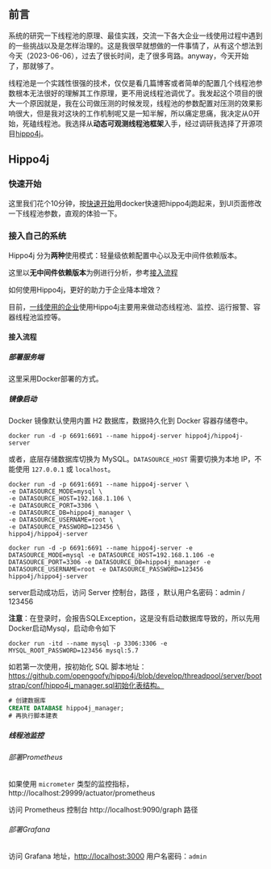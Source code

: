 ## 前言

系统的研究一下线程池的原理、最佳实践，交流一下各大企业一线使用过程中遇到的一些挑战以及是怎样治理的。这是我很早就想做的一件事情了，从有这个想法到今天（2023-06-06），过去了很长时间，走了很多弯路。anyway，今天开始了，那就够了。



线程池是一个实践性很强的技术，仅仅是看几篇博客或者简单的配置几个线程池参数根本无法很好的理解其工作原理，更不用说线程池调优了。我发起这个项目的很大一个原因就是，我在公司做压测的时候发现，线程池的参数配置对压测的效果影响很大，但是我对这块的工作机制呢又是一知半解，所以痛定思痛，我决定从0开始，死磕线程池。我选择从**动态可观测线程池框架**入手，经过调研我选择了开源项目[hippo4j](https://github.com/opengoofy/hippo4j)。



## Hippo4j

### 快速开始

这里我们花个10分钟，按[快速开始](https://hippo4j.cn/docs/user_docs/user_guide/quick-start/)用docker快速把hippo4j跑起来，到UI页面修改一下线程池参数，直观的体验一下。



### 接入自己的系统

Hippo4j 分为**两种**使用模式：轻量级依赖配置中心以及无中间件依赖版本。

这里以**无中间件依赖版本**为例进行分析，参考[接入流程](https://hippo4j.cn/docs/user_docs/getting_started/server/hippo4j-server-start)



如何使用Hippo4j，更好的助力于企业降本增效？

目前，[一线使用的企业](https://github.com/opengoofy/hippo4j/issues/13)使用Hippo4j主要用来做动态线程池、监控、运行报警、容器线程池监控等。

#### 接入流程

##### 部署服务端

这里采用Docker部署的方式。

##### 镜像启动

Docker 镜像默认使用内置 H2 数据库，数据持久化到 Docker 容器存储卷中。

```she
docker run -d -p 6691:6691 --name hippo4j-server hippo4j/hippo4j-server
```

或者，底层存储数据库切换为 MySQL。`DATASOURCE_HOST` 需要切换为本地 IP，不能使用 `127.0.0.1` 或 `localhost`。

```shell
docker run -d -p 6691:6691 --name hippo4j-server \
-e DATASOURCE_MODE=mysql \
-e DATASOURCE_HOST=192.168.1.106 \
-e DATASOURCE_PORT=3306 \
-e DATASOURCE_DB=hippo4j_manager \
-e DATASOURCE_USERNAME=root \
-e DATASOURCE_PASSWORD=123456 \
hippo4j/hippo4j-server
```

```shell
docker run -d -p 6691:6691 --name hippo4j-server -e DATASOURCE_MODE=mysql -e DATASOURCE_HOST=192.168.1.106 -e DATASOURCE_PORT=3306 -e DATASOURCE_DB=hippo4j_manager -e DATASOURCE_USERNAME=root -e DATASOURCE_PASSWORD=123456 hippo4j/hippo4j-server
```

server启动成功后，访问 Server 控制台，路径 [](http://localhost:6691/index.html) ，默认用户名密码：admin / 123456

**注意**：在登录时，会报告SQLException，这是没有启动数据库导致的，所以先用Docker启动Mysql，启动命令如下

```shell
docker run -itd --name mysql -p 3306:3306 -e MYSQL_ROOT_PASSWORD=123456 mysql:5.7
```

如若第一次使用，按初始化 SQL 脚本地址：https://github.com/opengoofy/hippo4j/blob/develop/threadpool/server/bootstrap/conf/hippo4j_manager.sql初始化表结构。

```sql
# 创建数据库
CREATE DATABASE hippo4j_manager;
# 再执行脚本建表

```

##### 线程池监控

###### 部署Prometheus

如果使用 `micrometer` 类型的监控指标，http://localhost:29999/actuator/prometheus

访问 Prometheus 控制台 http://localhost:9090/graph 路径

###### 部署Grafana

访问 Grafana 地址，[http://localhost:3000](http://localhost:3000/) 用户名密码：`admin`



